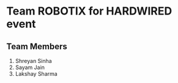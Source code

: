 # Team ROBOTIX for HARDWIRED event

## Team Members

1. Shreyan Sinha
2. Sayam Jain
3. Lakshay Sharma

